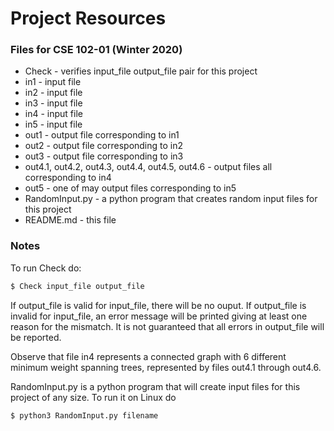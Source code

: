 # Project Resources


### Files for CSE 102-01 (Winter 2020)
- Check - verifies input_file output_file pair for this project
- in1 - input file
- in2 - input file
- in3 - input file
- in4 - input file
- in5 - input file
- out1 - output file corresponding to in1
- out2 - output file corresponding to in2
- out3 - output file corresponding to in3
- out4.1, out4.2, out4.3, out4.4, out4.5, out4.6 - output files all corresponding to in4
- out5 - one of may output files corresponding to in5
- RandomInput.py - a python program that creates random input files for this project
- README.md - this file


### Notes
To run Check do:

```sh
$ Check input_file output_file
```

If output_file is valid for input_file, there will be no ouput. If output_file is invalid for input_file, an error message will be printed giving at least one reason for the mismatch. It is not guaranteed that all errors in output_file will be reported.

Observe that file in4 represents a connected graph with 6 different minimum weight spanning trees, represented by files out4.1 through out4.6. 

RandomInput.py is a python program that will create input files for this project of any size. To run it on Linux do

```sh
$ python3 RandomInput.py filename
```
